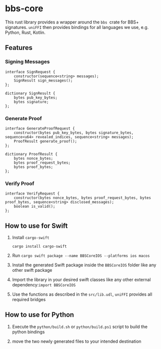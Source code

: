 # bbs-core

This rust library provides a wrapper around the `bbs `crate for BBS+ signatures. `uniFFI` then provides bindings for all languages we use, e.g. Python, Rust, Kotlin.

## Features

### Signing Messages

```
interface SignRequest {
	constructor(sequence<string> messages);
	SignResult sign_messages();
};

dictionary SignResult {
    bytes pub_key_bytes;
    bytes signature;
};
```

### Generate Proof

```
interface GenerateProofRequest {
	constructor(bytes pub_key_bytes, bytes signature_bytes, sequence<u64> revealed_indices, sequence<string> messages);
	ProofResult generate_proof();
};

dictionary ProofResult {
    bytes nonce_bytes;
    bytes proof_request_bytes;
    bytes proof_bytes;
};
```



### Verify Proof

```
interface VerifyRequest {
	constructor(bytes nonce_bytes, bytes proof_request_bytes, bytes proof_bytes, sequence<string> disclosed_messages);
	boolean is_valid();
};
```



## How to use for Swift

1. Install `cargo-swift`

   ```
   cargo install cargo-swift
   ```

2. Run `cargo swift package --name BBSCoreIOS --platforms ios macos`

3. Install the generated Swift package inside the `BBSCoreIOS` folder like any other swift package

4. Import the library in your desired swift classes like any other external dependency:`import BBSCoreIOS`

5. Use the functions as described in the `src/lib.udl`, `uniFFI` provides all required bridges

## How to use for Python
1. Execute the `python/build.sh` or `python/build.ps1` script to build the python bindings

2. move the two newly generated files to your intended destination